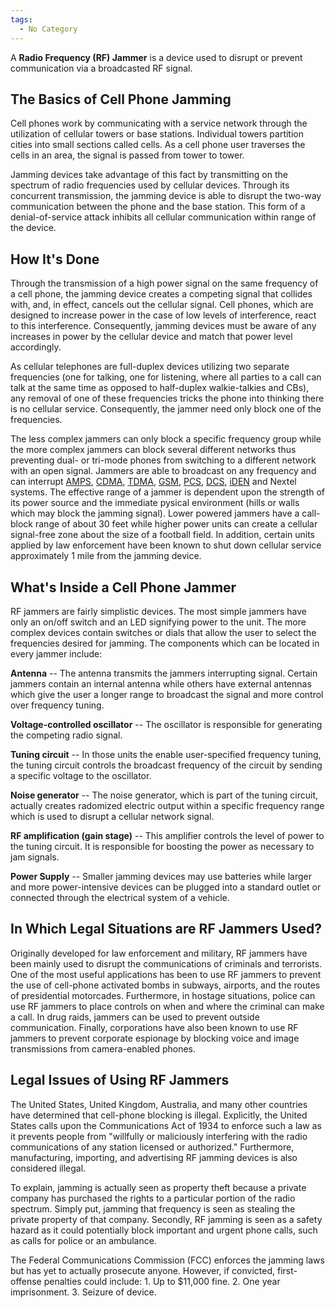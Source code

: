 ```yaml
---
tags:
  - No Category
---
```

A **Radio Frequency (RF) Jammer** is a device used to disrupt or prevent
communication via a broadcasted RF signal.

## The Basics of Cell Phone Jamming

Cell phones work by communicating with a service network through the
utilization of cellular towers or base stations. Individual towers
partition cities into small sections called cells. As a cell phone user
traverses the cells in an area, the signal is passed from tower to
tower.

Jamming devices take advantage of this fact by transmitting on the
spectrum of radio frequencies used by cellular devices. Through its
concurrent transmission, the jamming device is able to disrupt the
two-way communication between the phone and the base station. This form
of a denial-of-service attack inhibits all cellular communication within
range of the device.

## How It's Done

Through the transmission of a high power signal on the same frequency of
a cell phone, the jamming device creates a competing signal that
collides with, and, in effect, cancels out the cellular signal. Cell
phones, which are designed to increase power in the case of low levels
of interference, react to this interference. Consequently, jamming
devices must be aware of any increases in power by the cellular device
and match that power level accordingly.

As cellular telephones are full-duplex devices utilizing two separate
frequencies (one for talking, one for listening, where all parties to a
call can talk at the same time as opposed to half-duplex walkie-talkies
and CBs), any removal of one of these frequencies tricks the phone into
thinking there is no cellular service. Consequently, the jammer need
only block one of the frequencies.

The less complex jammers can only block a specific frequency group while
the more complex jammers can block several different networks thus
preventing dual- or tri-mode phones from switching to a different
network with an open signal. Jammers are able to broadcast on any
frequency and can interrupt [AMPS](amps.md),
[CDMA](cdma.md), [TDMA](TDMA "wikilink"), [GSM](GSM "wikilink"),
[PCS](pcs.md), [DCS](DCS "wikilink"), [iDEN](iDEN "wikilink")
and Nextel systems. The effective range of a jammer is dependent upon
the strength of its power source and the immediate pysical environment
(hills or walls which may block the jamming signal). Lower powered
jammers have a call-block range of about 30 feet while higher power
units can create a cellular signal-free zone about the size of a
football field. In addition, certain units applied by law enforcement
have been known to shut down cellular service approximately 1 mile from
the jamming device.

## What's Inside a Cell Phone Jammer

RF jammers are fairly simplistic devices. The most simple jammers have
only an on/off switch and an LED signifying power to the unit. The more
complex devices contain switches or dials that allow the user to select
the frequencies desired for jamming. The components which can be located
in every jammer include:

**Antenna** -- The antenna transmits the jammers interrupting signal.
Certain jammers contain an internal antenna while others have external
antennas which give the user a longer range to broadcast the signal and
more control over frequency tuning.

**Voltage-controlled oscillator** -- The oscillator is responsible for
generating the competing radio signal.

**Tuning circuit** -- In those units the enable user-specified frequency
tuning, the tuning circuit controls the broadcast frequency of the
circuit by sending a specific voltage to the oscillator.

**Noise generator** -- The noise generator, which is part of the tuning
circuit, actually creates radomized electric output within a specific
frequency range which is used to disrupt a cellular network signal.

**RF amplification (gain stage)** -- This amplifier controls the level
of power to the tuning circuit. It is responsible for boosting the power
as necessary to jam signals.

**Power Supply** -- Smaller jamming devices may use batteries while
larger and more power-intensive devices can be plugged into a standard
outlet or connected through the electrical system of a vehicle.

## In Which Legal Situations are RF Jammers Used?

Originally developed for law enforcement and military, RF jammers have
been mainly used to disrupt the communications of criminals and
terrorists. One of the most useful applications has been to use RF
jammers to prevent the use of cell-phone activated bombs in subways,
airports, and the routes of presidential motorcades. Furthermore, in
hostage situations, police can use RF jammers to place controls on when
and where the criminal can make a call. In drug raids, jammers can be
used to prevent outside communication. Finally, corporations have also
been known to use RF jammers to prevent corporate espionage by blocking
voice and image transmissions from camera-enabled phones.

## Legal Issues of Using RF Jammers

The United States, United Kingdom, Australia, and many other countries
have determined that cell-phone blocking is illegal. Explicitly, the
United States calls upon the Communications Act of 1934 to enforce such
a law as it prevents people from "willfully or maliciously interfering
with the radio communications of any station licensed or authorized."
Furthermore, manufacturing, importing, and advertising RF jamming
devices is also considered illegal.

To explain, jamming is actually seen as property theft because a private
company has purchased the rights to a particular portion of the radio
spectrum. Simply put, jamming that frequency is seen as stealing the
private property of that company. Secondly, RF jamming is seen as a
safety hazard as it could potentially block important and urgent phone
calls, such as calls for police or an ambulance.

The Federal Communications Commission (FCC) enforces the jamming laws
but has yet to actually prosecute anyone. However, if convicted,
first-offense penalties could include: 1. Up to \$11,000 fine. 2. One
year imprisonment. 3. Seizure of device.